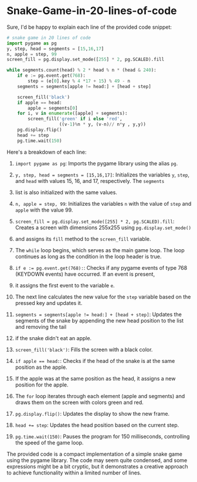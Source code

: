 # Snake-Game-in-20-lines-of-code
Sure, I'd be happy to explain each line of the provided code snippet:

```python
# snake game in 20 lines of code
import pygame as pg
y, step, head = segments = [15,16,17]
n, apple = step, 99
screen_fill = pg.display.set_mode([255] * 2, pg.SCALED).fill

while segments.count(head) % 2 * head % n * (head & 240):
    if e := pg.event.get(768):
        step = (e[0].key % 4 *17 + 15) % 49 - n
    segments = segments[apple != head:] + [head + step]

    screen_fill('black')
    if apple == head:
        apple = segments[0]
    for i, v in enumerate([apple] + segments):
        screen_fill('green' if i else 'red',
                    ((v-1)%n * y, (v-n)// n*y , y,y))
    pg.display.flip()
    head += step
    pg.time.wait(150)
```

Here's a breakdown of each line:

1. `import pygame as pg`: Imports the pygame library using the alias `pg`.

2. `y, step, head = segments = [15,16,17]`: Initializes the variables `y`, `step`, and `head` with values 15, 16, and 17, respectively. The `segments`
3. list is also initialized with the same values.

4. `n, apple = step, 99`: Initializes the variables `n` with the value of `step` and `apple` with the value 99.

5. `screen_fill = pg.display.set_mode([255] * 2, pg.SCALED).fill`: Creates a screen with dimensions 255x255 using `pg.display.set_mode()`
6. and assigns its `fill` method to the `screen_fill` variable.

7. The `while` loop begins, which serves as the main game loop. The loop continues as long as the condition in the loop header is true.

8. `if e := pg.event.get(768):`: Checks if any pygame events of type 768 (KEYDOWN events) have occurred. If an event is present,
9.  it assigns the first event to the variable `e`.

10. The next line calculates the new value for the `step` variable based on the pressed key and updates it.

11. `segments = segments[apple != head:] + [head + step]`: Updates the segments of the snake by appending the new head position to the list and removing the tail
12.  if the snake didn't eat an apple.

13. `screen_fill('black')`: Fills the screen with a black color.

14. `if apple == head:`: Checks if the head of the snake is at the same position as the apple.

15. If the apple was at the same position as the head, it assigns a new position for the apple.

16. The `for` loop iterates through each element (apple and segments) and draws them on the screen with colors green and red.

17. `pg.display.flip()`: Updates the display to show the new frame.

18. `head += step`: Updates the head position based on the current step.

19. `pg.time.wait(150)`: Pauses the program for 150 milliseconds, controlling the speed of the game loop.

The provided code is a compact implementation of a simple snake game using the pygame library. The code may seem quite condensed, and some expressions
might be a bit cryptic, but it demonstrates a creative approach to achieve functionality within a limited number of lines.
